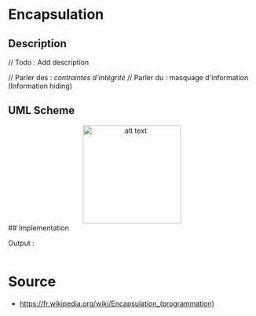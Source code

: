 # Encapsulation
## Description
// Todo : Add description

// Parler des :  _contraintes d'intégrité_
// Parler du : masquage d'information (Information hiding)

## UML Scheme
<center>
<img src="https://raw.githubusercontent.com/lemarcque/software-skills/master/oop/inheritance/res/uml-inheritance.png" alt="alt text" width="200"></center>
## Implementation



Output :
```sh

```
# Source
- https://fr.wikipedia.org/wiki/Encapsulation_(programmation)
